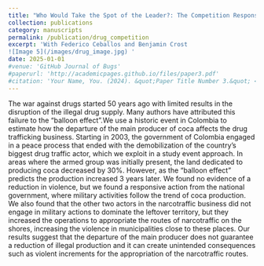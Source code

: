 ```yaml
---
title: "Who Would Take the Spot of the Leader?: The Competition Response to the Largest Drug-Trafficking Actor Dissolving "
collection: publications
category: manuscripts
permalink: /publication/drug_competition
excerpt: 'With Federico Ceballos and Benjamin Crost
![Image 5](/images/drug_image.jpg) '
date: 2025-01-01
#venue: 'GitHub Journal of Bugs'
#paperurl: 'http://academicpages.github.io/files/paper3.pdf'
#citation: 'Your Name, You. (2024). &quot;Paper Title Number 3.&quot; <i>GitHub Journal of Bugs</i>. 1(3).'
---
```


The war against drugs started 50 years ago with limited results in the disruption of the illegal drug supply. Many authors have attributed this failure to the “balloon effect”.We use a historic event in Colombia to estimate how the departure of the main producer of coca affects the drug trafficking business. Starting in 2003, the government of Colombia engaged in a peace process that ended with the demobilization of the country’s biggest drug traffic actor, which we exploit in a study event approach. In areas where the armed group was initially present, the land dedicated to producing coca decreased by 30%. However, as the “balloon effect” predicts the production increased 3 years later. We found no evidence of a reduction in violence, but we found a responsive action from the national government, where military activities follow the trend of coca production. We also found that the other two actors in the narcotraffic business did not engage in military actions to dominate the leftover territory, but they increased the operations to appropriate the routes of narcotraffic on the shores, increasing the violence in municipalities close to these places. Our results suggest that the departure of the main producer does not guarantee a reduction of illegal production and it can create unintended consequences such as violent increments for the appropriation of the narcotraffic routes.




